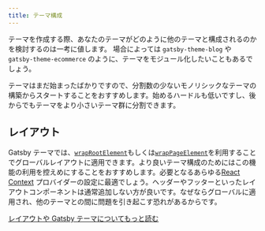 ```yaml
---
title: テーマ構成
---
```


テーマを作成する際、あなたのテーマがどのように他のテーマと構成されるのかを検討するのは一考に値します。
場合によっては `gatsby-theme-blog` や `gatsby-theme-ecommerce` のように、テーマをモジュール化したいこともあるでしょう。

テーマはまだ始まったばかりですので、分割数の少ないモノリシックなテーマの構築からスタートすることをおすすめします。始めるハードルも低いですし、後からでもテーマをより小さいテーマ群に分割できます。

## レイアウト

Gatsby テーマでは、[`wrapRootElement`](/docs/browser-apis/#wrapRootElement)もしくは[`wrapPageElement`](/docs/browser-apis/#wrapPageElement)を利用することでグローバルレイアウトに適用できます。より良いテーマ構成のためにはこの機能の利用を控えめにすることをおすすめします。必要となるあらゆる[React Context](https://reactjs.org/docs/context.html) プロバイダーの設定に最適でしょう。ヘッダーやフッターといったレイアウトコンポーネントは通常追加しない方が良いです。なぜならグローバルに適用され、他のテーマとの間に問題を引き起こす恐れがあるからです。

[レイアウトや Gatsby テーマについてもっと読む](https://www.christopherbiscardi.com/post/layouts-in-gatsby-themes)

